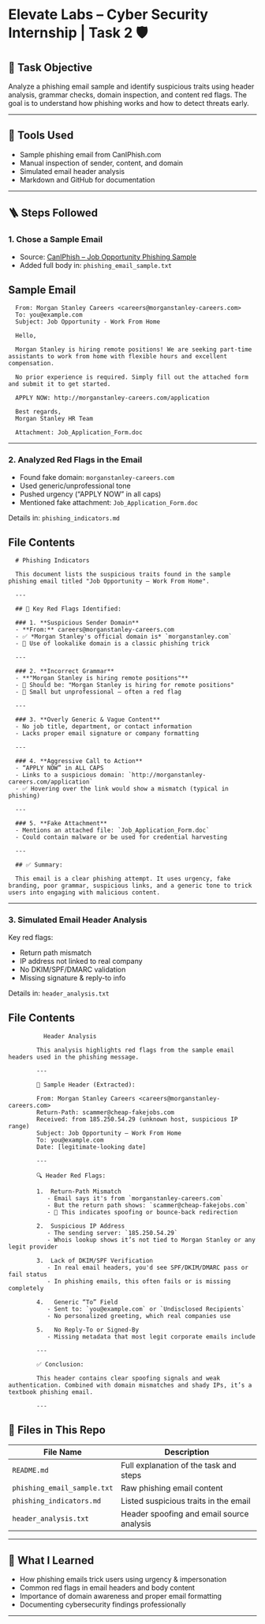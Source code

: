 # Elevate Labs – Cyber Security Internship | Task 2 🛡️

## 🎯 Task Objective

Analyze a phishing email sample and identify suspicious traits using header analysis, grammar checks, domain inspection, and content red flags. The goal is to understand how phishing works and how to detect threats early.

---

## 🧰 Tools Used

- Sample phishing email from CanIPhish.com
- Manual inspection of sender, content, and domain
- Simulated email header analysis
- Markdown and GitHub for documentation

---

## 🪜 Steps Followed

### 1. Chose a Sample Email

- Source: [CanIPhish – Job Opportunity Phishing Sample](https://caniphish.com/email-phishing-simulator?email=Job-Opportunity)
- Added full body in: `phishing_email_sample.txt`

## Sample Email 
      From: Morgan Stanley Careers <careers@morganstanley-careers.com>
      To: you@example.com
      Subject: Job Opportunity - Work From Home
      
      Hello,
      
      Morgan Stanley is hiring remote positions! We are seeking part-time assistants to work from home with flexible hours and excellent compensation.
      
      No prior experience is required. Simply fill out the attached form and submit it to get started.
      
      APPLY NOW: http://morganstanley-careers.com/application
      
      Best regards,  
      Morgan Stanley HR Team
      
      Attachment: Job_Application_Form.doc
   

---

### 2. Analyzed Red Flags in the Email

- Found fake domain: `morganstanley-careers.com`
- Used generic/unprofessional tone
- Pushed urgency (“APPLY NOW” in all caps)
- Mentioned fake attachment: `Job_Application_Form.doc`

Details in: `phishing_indicators.md`

## File Contents

      # Phishing Indicators 
      
      This document lists the suspicious traits found in the sample phishing email titled "Job Opportunity – Work From Home".
      
      ---
      
      ## 📌 Key Red Flags Identified:
      
      ### 1. **Suspicious Sender Domain**
      - **From:** careers@morganstanley-careers.com
      - ✅ *Morgan Stanley's official domain is* `morganstanley.com`
      - 🚩 Use of lookalike domain is a classic phishing trick
      
      ---
      
      ### 2. **Incorrect Grammar**
      - **"Morgan Stanley is hiring remote positions"**
      - 🔁 Should be: "Morgan Stanley is hiring for remote positions"
      - 🧠 Small but unprofessional — often a red flag
      
      ---
      
      ### 3. **Overly Generic & Vague Content**
      - No job title, department, or contact information
      - Lacks proper email signature or company formatting
      
      ---
      
      ### 4. **Aggressive Call to Action**
      - “APPLY NOW” in ALL CAPS
      - Links to a suspicious domain: `http://morganstanley-careers.com/application`
      - ✅ Hovering over the link would show a mismatch (typical in phishing)
      
      ---
      
      ### 5. **Fake Attachment**
      - Mentions an attached file: `Job_Application_Form.doc`
      - Could contain malware or be used for credential harvesting
      
      ---
      
      ## ✅ Summary:
      
      This email is a clear phishing attempt. It uses urgency, fake branding, poor grammar, suspicious links, and a generic tone to trick users into engaging with malicious content.


---

### 3. Simulated Email Header Analysis

Key red flags:
- Return path mismatch
- IP address not linked to real company
- No DKIM/SPF/DMARC validation
- Missing signature & reply-to info

Details in: `header_analysis.txt`

## File Contents
              Header Analysis 
            
            This analysis highlights red flags from the sample email headers used in the phishing message.
            
            ---
            
            📧 Sample Header (Extracted):
            
            From: Morgan Stanley Careers <careers@morganstanley-careers.com>  
            Return-Path: scammer@cheap-fakejobs.com  
            Received: from 185.250.54.29 (unknown host, suspicious IP range)  
            Subject: Job Opportunity – Work From Home  
            To: you@example.com  
            Date: [legitimate-looking date]
            
            ---
            
            🔍 Header Red Flags:
            
            1.  Return-Path Mismatch
               - Email says it's from `morganstanley-careers.com`
               - But the return path shows: `scammer@cheap-fakejobs.com`
               - 🚩 This indicates spoofing or bounce-back redirection
            
            2.  Suspicious IP Address
               - The sending server: `185.250.54.29`
               - Whois lookup shows it’s not tied to Morgan Stanley or any legit provider
            
            3.  Lack of DKIM/SPF Verification
               - In real email headers, you'd see SPF/DKIM/DMARC pass or fail status
               - In phishing emails, this often fails or is missing completely
            
            4.   Generic “To” Field
               - Sent to: `you@example.com` or `Undisclosed Recipients`
               - No personalized greeting, which real companies use
            
            5.   No Reply-To or Signed-By
               - Missing metadata that most legit corporate emails include
            
            ---
            
            ✅ Conclusion:
            
            This header contains clear spoofing signals and weak authentication. Combined with domain mismatches and shady IPs, it’s a textbook phishing email.
            
            ---

## 📁 Files in This Repo

| File Name                 | Description                                               |
|---------------------------|-----------------------------------------------------------|
| `README.md`               | Full explanation of the task and steps                    |
| `phishing_email_sample.txt` | Raw phishing email content                              |
| `phishing_indicators.md` | Listed suspicious traits in the email                     |
| `header_analysis.txt`     | Header spoofing and email source analysis                 |

---

## 🧠 What I Learned

- How phishing emails trick users using urgency & impersonation  
- Common red flags in email headers and body content  
- Importance of domain awareness and proper email formatting  
- Documenting cybersecurity findings professionally

---

